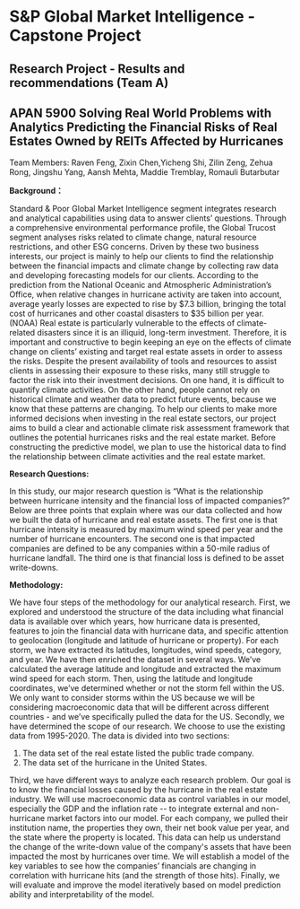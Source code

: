 # S&P Global Market Intelligence - Capstone Project

## **Research Project - Results and recommendations (Team A)**  

## **APAN 5900 Solving Real World Problems with Analytics Predicting the Financial Risks of Real Estates Owned by REITs Affected by Hurricanes** 

Team Members: Raven Feng, Zixin Chen,Yicheng Shi, Zilin Zeng, Zehua Rong, Jingshu Yang, Aansh Mehta, Maddie Tremblay, Romauli Butarbutar

**Background：**

Standard & Poor Global Market Intelligence segment integrates research and analytical capabilities using data to answer clients’ questions. Through a comprehensive environmental performance profile, the Global Trucost segment analyses risks related to climate change, natural resource restrictions, and other ESG concerns. Driven by these two business interests, our project is mainly to help our clients to find the relationship between the financial impacts and climate change by collecting raw data and developing forecasting models for our clients. According to the prediction from the National Oceanic and Atmospheric Administration’s Office, when relative changes in hurricane activity are taken into account, average yearly losses are expected to rise by $7.3 billion, bringing the total cost of hurricanes and other coastal disasters to $35 billion per year. (NOAA) Real estate is particularly vulnerable to the effects of climate-related disasters since it is an illiquid, long-term investment. Therefore, it is important and constructive to begin keeping an eye on the effects of climate change on clients’ existing and target real estate assets in order to assess the risks. Despite the present availability of tools and resources to assist clients in assessing their exposure to these risks, many still struggle to factor the risk into their investment decisions. On one hand, it is difficult to quantify climate activities. On the other hand, people cannot rely on historical climate and weather data to predict future events, because we know that these patterns are changing. To help our clients to make more informed decisions when investing in the real estate sectors, our project aims to build a clear and actionable climate risk assessment framework that outlines the potential hurricanes risks and the real estate market. Before constructing the predictive model, we plan to use the historical data to find the relationship between climate activities and the real estate market. 

**Research Questions:**

In this study, our major research question is “What is the relationship between hurricane intensity and the financial loss of impacted companies?” Below are three points that explain where was our data collected and how we built the data of hurricane and real estate assets. The first one is that hurricane intensity is measured by maximum wind speed per year and the number of hurricane encounters. The second one is that impacted companies are defined to be any companies within a 50-mile radius of hurricane landfall. The third one is that financial loss is defined to be asset write-downs.

**Methodology:**

We have four steps of the methodology for our analytical research. First, we explored and understood the structure of the data including what financial data is available over which years, how hurricane data is presented, features to join the financial data with hurricane data, and specific attention to geolocation (longitude and latitude of hurricane or property). For each storm, we have extracted its latitudes, longitudes, wind speeds, category, and year. We have then enriched the dataset in several ways. We’ve calculated the average latitude and longitude and extracted the maximum wind speed for each storm. Then, using the latitude and longitude coordinates, we’ve determined whether or not the storm fell within the US. We only want to consider storms within the US because we will be considering macroeconomic data that will be different across different countries - and we’ve specifically pulled the data for the US. Secondly, we have determined the scope of our research. We choose to use the existing data from 1995-2020. The data is divided into two sections: 

1. The data set of the real estate listed the public trade company. 
2. The data set of the hurricane in the United States. 

Third, we have different ways to analyze each research problem. Our goal is to know the financial losses caused by the hurricane in the real estate industry. We will use macroeconomic data as control variables in our model, especially the GDP and the inflation rate -- to integrate external and non-hurricane market factors into our model. For each company, we pulled their institution name, the properties they own, their net book value per year, and the state where the property is located. This data can help us understand the change of the write-down value of the company's assets that have been impacted the most by hurricanes over time. We will establish a model of the key variables to see how the companies’ financials are changing in correlation with hurricane hits (and the strength of those hits). Finally, we will evaluate and improve the model iteratively based on model prediction ability and interpretability of the model.

